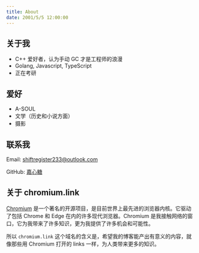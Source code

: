 ```yaml
---
title: About
date: 2001/5/5 12:00:00
---
```


## 关于我

- C++ 爱好者，认为手动 GC 才是工程师的浪漫
- Golang, Javascript, TypeScript
- 正在考研

## 爱好

- A-SOUL
- 文学（历史和小说方面）
- 摄影

## 联系我

Email: shiftregister233@outlook.com

GitHub: [嘉心糖](https://github.com/DianaCandy)

## 关于 chromium.link

[Chromium](https://www.chromium.org/Home/) 是一个著名的开源项目，是目前世界上最先进的浏览器内核。它驱动了包括 Chrome 和 Edge 在内的许多现代浏览器。Chromium 是我接触网络的窗口，它为我带来了许多知识，更为我提供了许多机会和可能性。

所以 `chromium.link` 这个域名的含义是，希望我的博客能产出有意义的内容，就像那些用 Chromium 打开的 links 一样，为人类带来更多的知识。
